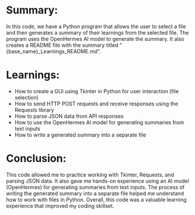 # Summary:
In this code, we have a Python program that allows the user to select a file and then generates a summary of their learnings from the selected file. The program uses the OpenHermes AI model to generate the summary. It also creates a README file with the summary titled "{base_name}_Learnings_README.md".

# Learnings:
- How to create a GUI using Tkinter in Python for user interaction (file selection)
- How to send HTTP POST requests and receive responses using the Requests library
- How to parse JSON data from API responses
- How to use the OpenHermes AI model for generating summaries from text inputs
- How to write a generated summary into a separate file

# Conclusion:
This code allowed me to practice working with Tkinter, Requests, and parsing JSON data. It also gave me hands-on experience using an AI model (OpenHermes) for generating summaries from text inputs. The process of writing the generated summary into a separate file helped me understand how to work with files in Python. Overall, this code was a valuable learning experience that improved my coding skillset.